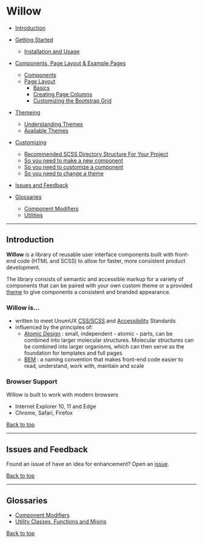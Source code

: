 # Willow

- [Introduction](#introduction)

- [Getting Started](./docs/getting-started)
  - [Installation and Usage](./docs/getting-started#installation-and-usage)

- [Components, Page Layout & Example Pages](./docs/components-page-layout-examples)
  - [Components](./docs/components-page-layout-examples#components)
  - [Page Layout](./docs/components-page-layout-examples#page-layout)
    - [Basics](./docs/components-page-layout-examples#basics)
    - [Creating Page Columns](./docs/components-page-layout-examples#creating-page-columns)
    - [Customizing the Bootstrap Grid](./docs/components-page-layout-examples#customizing-the-bootstrap-grid)

- [Themeing](./docs/themeing)
  - [Understanding Themes](./docs/themeing#understanding-themes)
  - [Available Themes](./docs/themeing#available-themes)

- [Customizing](./docs/customizing)
  - [Recommended SCSS Directory Structure For Your Project](./docs/customizing#recommended-scss-directory-structure-for-your-project)
  - [So you need to make a new component](./docs/customizing#so-you-need-to-make-a-new-component)
  - [So you need to customize a component](./docs/customizing#so-you-need-to-customize-a-component)
  - [So you need to change a theme](./docs/customizing#so-you-need-to-change-a-theme)

- [Issues and Feedback](#issues-and-feedback)

- [Glossaries](#glossaries)
  - [Component Modifiers](./docs/component-modifiers)
  - [Utilities](./docs/utilities)

---

## Introduction

**Willow** is a library of reusable user interface components built with front-end code (HTML and SCSS) to allow for faster, more consistent product development.

The library consists of semantic and accessible markup for a variety of components that can be paired with your own custom theme or a provided [theme](#available-themes) to give components a consistent and branded appearance.

### **Willow** is...

- written to meet UnumUX [CSS/SCSS](https://unumux.github.io/enterprise-css-standards/index.html) and [Accessibility](https://unumux.github.io/enterprise-accessibility-standards/) Standards
- influenced by the principles of:
  - [Atomic Design](http://bradfrost.com/blog/post/atomic-web-design/) : small, independent - atomic - parts, can be combined into larger molecular structures. Molecular structures can be combined into larger organisms, which can then serve as the foundation for templates and full pages
  - [BEM](http://getbem.com) : a naming convention that makes front-end code easier to read, understand, work with, maintain and scale

### Browser Support

Willow is built to work with modern browsers

- Internet Explorer 10, 11 and Edge
- Chrome, Safari, Firefox

[Back to top](#willow)

---

## Issues and Feedback

Found an issue of have an idea for enhancement? Open an [issue](https://github.com/unumux/willow/issues/new).

[Back to top](#willow)

---

## Glossaries

- [Component Modifiers](./docs/modifiers)
- [Utility Classes, Functions and Mixins](./docs/utilities)

[Back to top](#willow)
